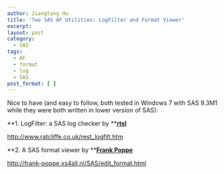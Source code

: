 ```yaml
---
author: Jiangtang Hu
title: 'Two SAS AF Utilities: LogFilter and Format Viewer'
excerpt:
layout: post
category:
  - SAS
tags:
  - AF
  - format
  - log
  - SAS
post_format: [ ]
---
```

Nice to have (and easy to follow, both tested in Windows 7 with SAS 9.3M1 while they were both written in lower version of SAS):

**1. LogFilter: a SAS log checker by **[**rtsl**][1]

<http://www.ratcliffe.co.uk/rest_logfilt.htm>

**2. A SAS format viewer by **[**Frank Poppe**][2]

<http://frank-poppe.xs4all.nl/SAS/edit_format.html>

 [1]: http://www.notecolon.info/
 [2]: http://frank-poppe.xs4all.nl/SAS/